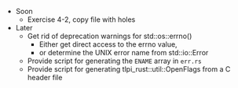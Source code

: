 - Soon
  - Exercise 4-2, copy file with holes
- Later
  - Get rid of deprecation warnings for std::os::errno()
    - Either get direct access to the errno value,
    - or determine the UNIX error name from std::io::Error
  - Provide script for generating the `ENAME` array in `err.rs`
  - Provide script for generating tlpi_rust::util::OpenFlags from a C header file
